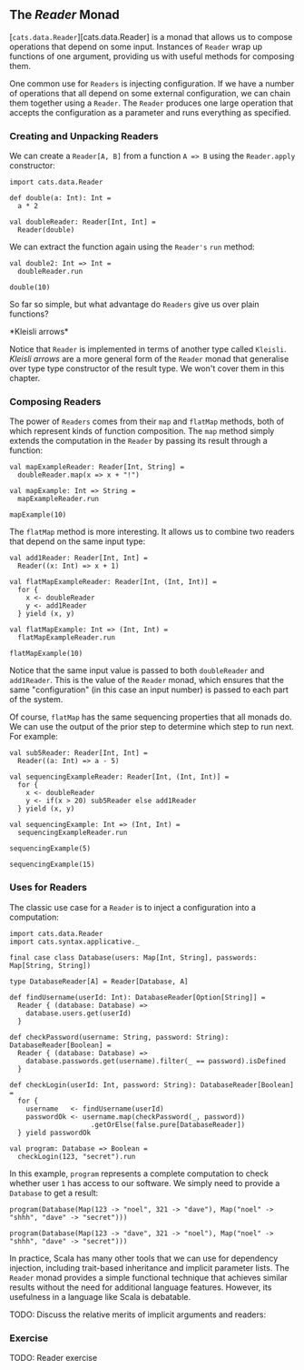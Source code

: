 ## The *Reader* Monad

[`cats.data.Reader`][cats.data.Reader] is a monad that allows us to compose operations
that depend on some input. Instances of `Reader` wrap up functions of one argument,
providing us with useful methods for composing them.

One common use for `Readers` is injecting configuration.
If we have a number of operations that all depend on some external configuration,
we can chain them together using a `Reader`.
The `Reader` produces one large operation that
accepts the configuration as a parameter and runs everything as specified.

### Creating and Unpacking Readers

We can create a `Reader[A, B]` from a function `A => B` using the `Reader.apply` constructor:

```tut:book
import cats.data.Reader

def double(a: Int): Int =
  a * 2

val doubleReader: Reader[Int, Int] =
  Reader(double)
```

We can extract the function again using the `Reader's` `run` method:

```tut:book
val double2: Int => Int =
  doubleReader.run

double(10)
```

So far so simple, but what advantage do `Readers` give us over plain functions?

<div class="callout callout-warning">
  *Kleisli arrows*

  Notice that `Reader` is implemented in terms of another type called `Kleisli`.
  *Kleisli arrows* are a more general form of the `Reader` monad
  that generalise over type type constructor of the result type.
  We won't cover them in this chapter.
</div>

### Composing Readers

The power of `Readers` comes from their `map` and `flatMap` methods,
both of which represent kinds of function composition.
The `map` method simply extends the computation in the `Reader`
by passing its result through a function:

```tut:book
val mapExampleReader: Reader[Int, String] =
  doubleReader.map(x => x + "!")

val mapExample: Int => String =
  mapExampleReader.run

mapExample(10)
```

The `flatMap` method is more interesting.
It allows us to combine two readers that depend on the same input type:

```tut:book
val add1Reader: Reader[Int, Int] =
  Reader((x: Int) => x + 1)

val flatMapExampleReader: Reader[Int, (Int, Int)] =
  for {
    x <- doubleReader
    y <- add1Reader
  } yield (x, y)

val flatMapExample: Int => (Int, Int) =
  flatMapExampleReader.run

flatMapExample(10)
```

Notice that the same input value is passed to both `doubleReader` and `add1Reader`.
This is the value of the `Reader` monad, which ensures that the same "configuration"
(in this case an input number) is passed to each part of the system.

Of course, `flatMap` has the same sequencing properties that all monads do.
We can use the output of the prior step to determine which step to run next.
For example:

```tut:book
val sub5Reader: Reader[Int, Int] =
  Reader((a: Int) => a - 5)

val sequencingExampleReader: Reader[Int, (Int, Int)] =
  for {
    x <- doubleReader
    y <- if(x > 20) sub5Reader else add1Reader
  } yield (x, y)

val sequencingExample: Int => (Int, Int) =
  sequencingExampleReader.run

sequencingExample(5)

sequencingExample(15)
```

### Uses for Readers

The classic use case for a `Reader` is to inject a configuration into a computation:

```tut:book
import cats.data.Reader
import cats.syntax.applicative._

final case class Database(users: Map[Int, String], passwords: Map[String, String])

type DatabaseReader[A] = Reader[Database, A]

def findUsername(userId: Int): DatabaseReader[Option[String]] =
  Reader { (database: Database) =>
    database.users.get(userId)
  }

def checkPassword(username: String, password: String): DatabaseReader[Boolean] =
  Reader { (database: Database) =>
    database.passwords.get(username).filter(_ == password).isDefined
  }

def checkLogin(userId: Int, password: String): DatabaseReader[Boolean] =
  for {
    username   <- findUsername(userId)
    passwordOk <- username.map(checkPassword(_, password))
                    .getOrElse(false.pure[DatabaseReader])
  } yield passwordOk

val program: Database => Boolean =
  checkLogin(123, "secret").run
```

In this example, `program` represents a complete computation to
check whether user `1` has access to our software.
We simply need to provide a `Database` to get a result:

```tut:book
program(Database(Map(123 -> "noel", 321 -> "dave"), Map("noel" -> "shhh", "dave" -> "secret")))

program(Database(Map(123 -> "dave", 321 -> "noel"), Map("noel" -> "shhh", "dave" -> "secret")))
```

In practice, Scala has many other tools that we can use for dependency injection,
including trait-based inheritance and implicit parameter lists.
The `Reader` monad provides a simple functional technique that
achieves similar results without the need for additional language features.
However, its usefulness in a language like Scala is debatable.

<div class="callout callout-danger">
  TODO: Discuss the relative merits of implicit arguments and readers:
</div>

### Exercise

<div class="callout callout-danger">
  TODO: Reader exercise
</div>
